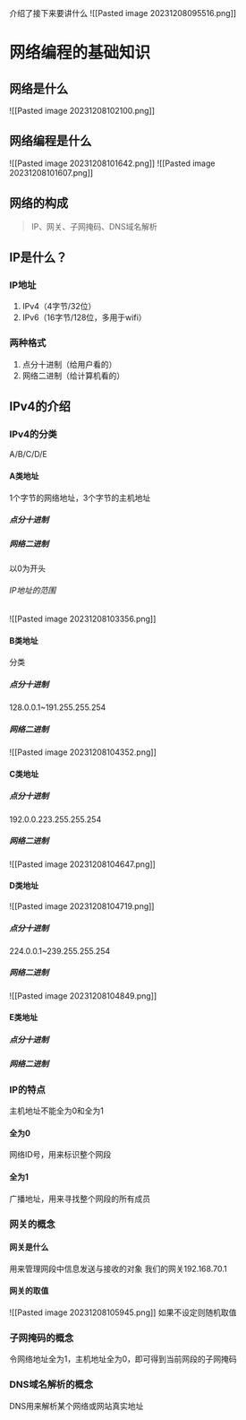 介绍了接下来要讲什么
![[Pasted image 20231208095516.png]]


# 网络编程的基础知识
## 网络是什么
![[Pasted image 20231208102100.png]]
## 网络编程是什么
![[Pasted image 20231208101642.png]]
![[Pasted image 20231208101607.png]]
## 网络的构成
> IP、网关、子网掩码、DNS域名解析
## IP是什么？
### IP地址
1. IPv4（4字节/32位）
2. IPv6（16字节/128位，多用于wifi）
### 两种格式
1. 点分十进制（给用户看的）
2. 网络二进制（给计算机看的）
## IPv4的介绍
### IPv4的分类
A/B/C/D/E
#### A类地址
1个字节的网络地址，3个字节的主机地址
##### 点分十进制
##### 网络二进制
以0为开头
###### IP地址的范围
![[Pasted image 20231208103356.png]]
#### B类地址
分类
##### 点分十进制
128.0.0.1~191.255.255.254
##### 网络二进制
![[Pasted image 20231208104352.png]]
#### C类地址
##### 点分十进制
192.0.0.223.255.255.254
##### 网络二进制
![[Pasted image 20231208104647.png]]
#### D类地址
![[Pasted image 20231208104719.png]]
##### 点分十进制
224.0.0.1~239.255.255.254
##### 网络二进制
![[Pasted image 20231208104849.png]]
#### E类地址
##### 点分十进制

##### 网络二进制

### IP的特点
主机地址不能全为0和全为1
#### 全为0
网络ID号，用来标识整个网段
#### 全为1
广播地址，用来寻找整个网段的所有成员
### 网关的概念
#### 网关是什么
用来管理网段中信息发送与接收的对象
我们的网关192.168.70.1
#### 网关的取值
![[Pasted image 20231208105945.png]]
如果不设定则随机取值

### 子网掩码的概念
令网络地址全为1，主机地址全为0，即可得到当前网段的子网掩码
### DNS域名解析的概念
DNS用来解析某个网络或网站真实地址
